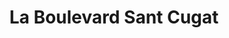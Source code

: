 ---
title: "La Boulevard Sant Cugat"
url: /sant-cugat-del-valles/la-boulevard-sant-cugat/
shop: ropa
---